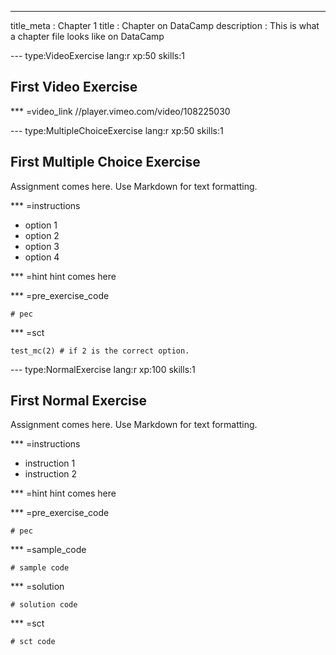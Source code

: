 ---
title_meta  : Chapter 1
title       : Chapter on DataCamp
description : This is what a chapter file looks like on DataCamp

--- type:VideoExercise lang:r xp:50 skills:1
## First Video Exercise


*** =video_link
//player.vimeo.com/video/108225030

--- type:MultipleChoiceExercise lang:r xp:50 skills:1
## First Multiple Choice Exercise

Assignment comes here. Use Markdown for text formatting.

*** =instructions
- option 1
- option 2
- option 3
- option 4 

*** =hint
hint comes here

*** =pre_exercise_code
```{r}
# pec
```

*** =sct
```{r}
test_mc(2) # if 2 is the correct option.
```

--- type:NormalExercise lang:r xp:100 skills:1
## First Normal Exercise

Assignment comes here. Use Markdown for text formatting.

*** =instructions
- instruction 1
- instruction 2

*** =hint
hint comes here

*** =pre_exercise_code
```{r}
# pec
```

*** =sample_code
```{r}
# sample code
```

*** =solution
```{r}
# solution code
```

*** =sct
```{r}
# sct code
```
